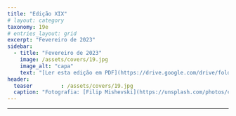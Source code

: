 ```yaml
---
title: "Edição XIX"
# layout: category
taxonomy: 19e
# entries_layout: grid
excerpt: "Fevereiro de 2023"
sidebar:
  - title: "Fevereiro de 2023"
    image: /assets/covers/19.jpg
    image_alt: "capa"
    text: "[Ler esta edição em PDF](https://drive.google.com/drive/folders/1VLdTF70nA90paDFgnGAW3SXzm_IGp2ZS)"
header:
  teaser         : /assets/covers/19.jpg
  caption: "Fotografia: [Filip Mishevski](https://unsplash.com/photos/c5QdMcuFlgY)"
---
```


---